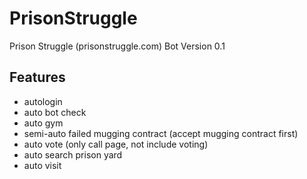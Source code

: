 # PrisonStruggle
Prison Struggle (prisonstruggle.com) Bot
Version 0.1

## Features
- autologin
- auto bot check
- auto gym
- semi-auto failed mugging contract (accept mugging contract first)
- auto vote (only call page, not include voting)
- auto search prison yard
- auto visit

